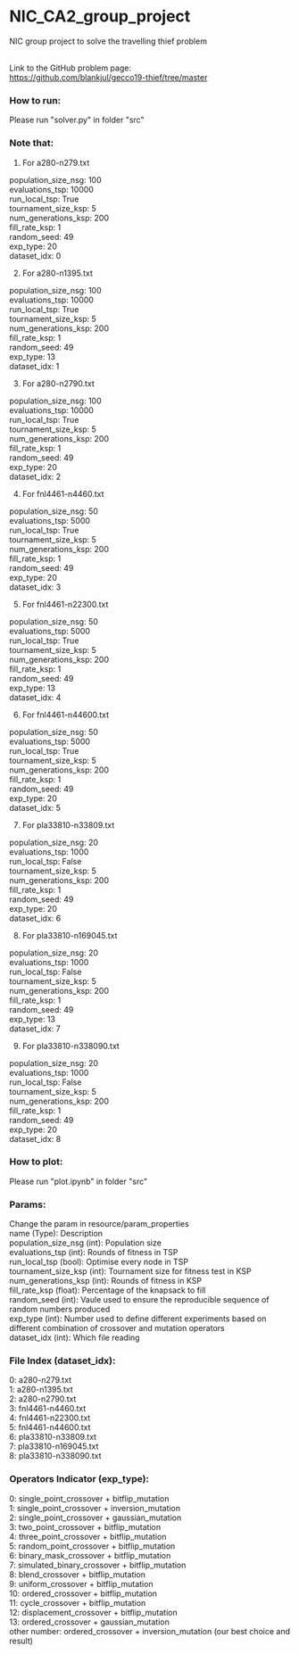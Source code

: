 # NIC_CA2_group_project
NIC group project to solve the travelling thief problem

<br/> Link to the GitHub problem page:
<br/> https://github.com/blankjul/gecco19-thief/tree/master

<h3>How to run: </h3>
Please run "solver.py" in folder "src"

<h3>Note that: </h3>

1. For a280-n279.txt <br/>

population_size_nsg: 100 <br/>
evaluations_tsp: 10000 <br/>
run_local_tsp: True <br/>
tournament_size_ksp: 5 <br/>
num_generations_ksp: 200 <br/>
fill_rate_ksp: 1 <br/>
random_seed: 49 <br/>
exp_type: 20 <br/>
dataset_idx: 0 <br/>

2. For a280-n1395.txt <br/>

population_size_nsg: 100 <br/>
evaluations_tsp: 10000 <br/>
run_local_tsp: True <br/>
tournament_size_ksp: 5 <br/>
num_generations_ksp: 200 <br/>
fill_rate_ksp: 1 <br/>
random_seed: 49 <br/>
exp_type: 13 <br/>
dataset_idx: 1 <br/>

3. For a280-n2790.txt <br/>

population_size_nsg: 100 <br/>
evaluations_tsp: 10000 <br/>
run_local_tsp: True <br/>
tournament_size_ksp: 5 <br/>
num_generations_ksp: 200 <br/>
fill_rate_ksp: 1 <br/>
random_seed: 49 <br/>
exp_type: 20 <br/>
dataset_idx: 2 <br/>

4. For fnl4461-n4460.txt <br/>

population_size_nsg: 50 <br/>
evaluations_tsp: 5000 <br/>
run_local_tsp: True <br/>
tournament_size_ksp: 5 <br/>
num_generations_ksp: 200 <br/>
fill_rate_ksp: 1 <br/>
random_seed: 49 <br/>
exp_type: 20 <br/>
dataset_idx: 3 <br/>

5. For fnl4461-n22300.txt <br/>

population_size_nsg: 50 <br/>
evaluations_tsp: 5000 <br/>
run_local_tsp: True <br/>
tournament_size_ksp: 5 <br/>
num_generations_ksp: 200 <br/>
fill_rate_ksp: 1 <br/>
random_seed: 49 <br/>
exp_type: 13 <br/>
dataset_idx: 4 <br/>

6. For fnl4461-n44600.txt <br/>

population_size_nsg: 50 <br/>
evaluations_tsp: 5000 <br/>
run_local_tsp: True <br/>
tournament_size_ksp: 5 <br/>
num_generations_ksp: 200 <br/>
fill_rate_ksp: 1 <br/>
random_seed: 49 <br/>
exp_type: 20 <br/>
dataset_idx: 5 <br/>

7. For pla33810-n33809.txt <br/>

population_size_nsg: 20 <br/>
evaluations_tsp: 1000 <br/>
run_local_tsp: False <br/>
tournament_size_ksp: 5 <br/>
num_generations_ksp: 200 <br/>
fill_rate_ksp: 1 <br/>
random_seed: 49 <br/>
exp_type: 20 <br/>
dataset_idx: 6 <br/>

8. For pla33810-n169045.txt <br/>

population_size_nsg: 20 <br/>
evaluations_tsp: 1000 <br/>
run_local_tsp: False <br/>
tournament_size_ksp: 5 <br/>
num_generations_ksp: 200 <br/>
fill_rate_ksp: 1 <br/>
random_seed: 49 <br/>
exp_type: 13 <br/>
dataset_idx: 7 <br/>

9. For pla33810-n338090.txt <br/>

population_size_nsg: 20 <br/>
evaluations_tsp: 1000 <br/>
run_local_tsp: False <br/>
tournament_size_ksp: 5 <br/>
num_generations_ksp: 200 <br/>
fill_rate_ksp: 1 <br/>
random_seed: 49 <br/>
exp_type: 20 <br/>
dataset_idx: 8 <br/>

<h3>How to plot: </h3>
Please run "plot.ipynb" in folder "src"


<h3> Params: </h3>
Change the param in resource/param_properties <br/> 
name (Type): Description <br/> 
population_size_nsg (int): Population size <br/> 
evaluations_tsp (int): Rounds of fitness in TSP <br/> 
run_local_tsp (bool): Optimise every node in TSP <br/> 
tournament_size_ksp (int): Tournament size for fitness test in KSP <br/> 
num_generations_ksp (int): Rounds of fitness in KSP <br/> 
fill_rate_ksp (float): Percentage of the knapsack to fill <br/> 
random_seed (int): Vaule used to ensure the reproducible sequence of random numbers produced <br/> 
exp_type (int): Number used to define different experiments based on different combination of crossover and mutation operators <br/> 
dataset_idx (int): Which file reading <br/> 

<h3> File Index (dataset_idx): </h3>
0: a280-n279.txt <br/>
1: a280-n1395.txt <br/>
2: a280-n2790.txt <br/>
3: fnl4461-n4460.txt <br/>
4: fnl4461-n22300.txt <br/>
5: fnl4461-n44600.txt <br/>
6: pla33810-n33809.txt <br/>
7: pla33810-n169045.txt <br/>
8: pla33810-n338090.txt <br/>

<h3> Operators Indicator (exp_type): </h3>
0:  single_point_crossover     + bitflip_mutation <br/> 
1:  single_point_crossover     + inversion_mutation <br/> 
2:  single_point_crossover     + gaussian_mutation <br/> 
3:  two_point_crossover        + bitflip_mutation <br/> 
4:  three_point_crossover      + bitflip_mutation <br/> 
5:  random_point_crossover     + bitflip_mutation <br/> 
6:  binary_mask_crossover      + bitflip_mutation <br/> 
7:  simulated_binary_crossover + bitflip_mutation <br/> 
8:  blend_crossover            + bitflip_mutation <br/> 
9:  uniform_crossover          + bitflip_mutation <br/> 
10: ordered_crossover          + bitflip_mutation <br/> 
11: cycle_crossover            + bitflip_mutation <br/> 
12: displacement_crossover     + bitflip_mutation <br/> 
13: ordered_crossover          + gaussian_mutation <br/> 
other number: ordered_crossover + inversion_mutation (our best choice and result)<br/> 
